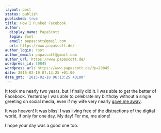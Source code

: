 ```yaml
---
layout: post
status: publish
published: true
title: How I Punked Facebook
author:
  display_name: PapaScott
  login: root
  email: papascott@gmail.com
  url: https://www.papascott.de/
author_login: root
author_email: papascott@gmail.com
author_url: https://www.papascott.de/
wordpress_id: 20845
wordpress_url: https://www.papascott.de/?p=20845
date: 2015-02-10 07:13:25 +01:00
date_gmt: '2015-02-10 06:13:25 +0100'
---
```


<p>It took me nearly two years, but I finally did it. I was able to get the better of Facebook. Yesterday I was able to celebrate my birthday without a single greeting on social media, even if my wife very nearly <a href="https://www.facebook.com/papascott/posts/10152947844446281y">gave me away</a>.</p>
<p>It was heaven! It was bliss! I was living free of the distractions of the digital world, if only for one day. My day! For me, me alone!</p>
<p>I hope your day was a good one too.</p>
